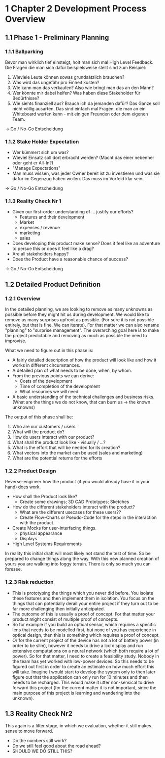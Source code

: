 # 1 Chapter 2 Development Process Overview
## 1.1 Phase 1 - Preliminary Planning
### 1.1.1 Ballparking
Bevor man wirklich tief einsteigt, holt man sich mal High Level Feedback. Die Fragen die man sich dafür beispielsweise stellt sind zum Beispiel:
1. Wieviele Leute können sowas grundsätzlich brauchen?
2. Was wird das ungefähr pro Einheit kosten?
3. Wie kann man das verkaufen? Also wie bringt man das an den Mann?
4. Wer könnte mir dabei helfen? Was haben diese Stakeholder für Bedürfnisse?
5. Wie siehts finanziell aus? Brauch ich da jemanden dafür?
Das Ganze soll nicht völlig ausarten. Das sind einfach mal Fragen, die man an ein Whiteboard werfen kann - mit einigen Freunden oder dem eigenen Team.

-> Go / No-Go Entscheidung
### 1.1.2 Stake Holder Expectation
- Wer kümmert sich um was?
- Wieviel Einsatz soll dort erbracht werden? (Macht das einer nebenher oder geht er All-In?)
- "Manage Expectations"
- Man muss wissen, was jeder Owner bereit ist zu investieren und was sie dafür im Gegenzug haben wollen. Das muss im Vorfeld klar sein.

-> Go / No-Go Entscheidung

### 1.1.3 Reality Check Nr 1
- Given our first-order understanding of ... justify our efforts?
	- Features and their development
	- Market
	- expenses / revenue
	- marketing
	- sales
- Does developing this product make sense? Does it feel like an adventure to persue this or does it feel like a drag?
- Are all stakeholders happy?
- Does the Product have a reasonable chance of success?

-> Go / No-Go Entscheidung

## 1.2 Detailed Product Definition
### 1.2.1 Overview
In the detailed planning, we are looking to remove as many unknowns as possible before they might hit us during development. We would like to remove as many surprises upfront as possible. (For sure it is not possible entirely, but that is fine. We can iterate). For that matter we can also rename "planning" to "surprise management".
The overarching goal here is to make the project predictable and removing as much as possible the need to improvise. 

What we need to figure out in this phase is:
- A fairly detailed description of how the product will look like and how it works in different circumstances.
- A detailed plan of what needs to be done, when, by whom.
- From the previous points we can derive:
	- Costs of the development
	- Time of completion of the development
	- What resources we will need
- A basic understanding of the technical challenges and business risks. (What are the things we do not know, that can burn us -> the known unknowns)

The output of this phase shall be:
1. Who are our customers / users
3. What will the product do?
4. How do users interact with our product?
5. What shall the product look like - visually / ...?
6. What is the effort that will be needed for its creation?
7. What vectors into the market can be used (sales and marketing)
8. What are the potential returns for the efforts

### 1.2.2 Product Design
Reverse-engineer how the product (if you would already have it in your hand) does work.
- How shall the Product look like?
	- Create some drawings; 3D CAD Prototypes; Sketches
- How do the different stakeholders interact with the product?
	- What are the different usecases for these users?? 
	- Create Flow-Charts or Pseudo-Code for the steps in the interaction with the product.
- Create Mocks for user-interfacing things.
	- physical appearance
	- Displays
- High Level Systems Requirements

In reality this initial draft will most likely not stand the test of time. So be prepared to change things along the way. 
With this new planned creation of yours you are walking into foggy terrain. There is only so much you can foresee.

### 1.2.3 Risk reduction
- This is prototyping the things which you never did before. You isolate these features and then implement them in isolation. You focus on the things that can potentially derail your entire project if they turn out to be far more challenging then initially anticipated.
- The outcome of this is usually a proof of concept. For that matter your product might consist of multiple proof of concepts. 
- So for example if you build an optical sensor, which requires a specific lens that needs to be modelled first, but none of you has experience in optical design, then this is something which requires a proof of concept.
- Or for the current project of the device has not a lot of battery power (in order to be slim), however it needs to drive a lcd display and run extensive computations on a neural network (which both require a lot of power). So for that matter, I need to create a feasibility study. Nobody in the team has yet worked with low-power devices. So this needs to be figured out first in order to create an estimate on how much effort this will take. Imagine I would start to develop the system only to then later figure out that the application can only run for 10 minutes and then needs to be recharged. This would make it utter non-sensical to drive forward this project (for the current matter it is not important, since the main purpose of this project is learning and wandering into the unknown).

## 1.3 Reality Check Nr2
This again is a filter stage, in which we evaluation, whether it still makes sense to move forward.
- Do the numbers still work?
- Do we still feel good about the road ahead?
- SHOULD WE DO STILL THIS?
